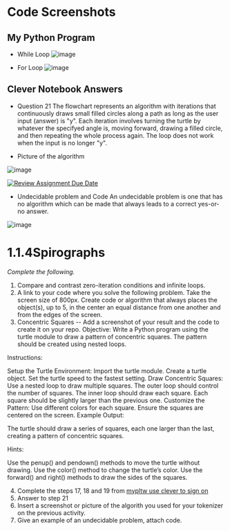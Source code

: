 # Code Screenshots 

## My Python Program
- While Loop 
![image](https://github.com/user-attachments/assets/d44a7a3b-ac0f-49af-9a07-f99d09e436fc)

- For Loop
![image](https://github.com/user-attachments/assets/219347ab-938f-4e3d-8986-e189ba14932b)


## Clever Notebook Answers
 - Question 21
The flowchart represents an algorithm with iterations that continuously draws small filled circles along a path as long as the user input (answer) is "y". Each iteration involves turning the turtle by 
whatever the specifyed angle is, moving forward, drawing a filled circle, and then repeating the whole process again. The loop does not work when the input is no longer "y". 

- Picture of the algorithm
  
![image](https://github.com/user-attachments/assets/d850eae7-99eb-4b08-8e58-fbd5b79da8cb)




[![Review Assignment Due Date](https://classroom.github.com/assets/deadline-readme-button-22041afd0340ce965d47ae6ef1cefeee28c7c493a6346c4f15d667ab976d596c.svg)](https://classroom.github.com/a/SkD24yV8)


- Undecidable problem and Code
An undecidable problem is one that has no algorithm which can be made that always leads to a correct yes-or-no answer.

![image](https://github.com/user-attachments/assets/390e255a-704f-489f-8924-2a48af2d5ef4)


# 1.1.4Spirographs

*Complete the following.*

1. Compare and contrast zero-iteration conditions and infinite loops.
2. A link to your code where you solve the following problem. Take the screen size of 800px. Create code or algorithm that always places the object(s), up to 5, in the center an equal distance from one another and from the edges of the screen.
3. Concentric Squares -- Add a screenshot of your result and the code to create it on your repo.
Objective: Write a Python program using the turtle module to draw a pattern of concentric squares. The pattern should be created using nested loops.

Instructions:

Setup the Turtle Environment:
Import the turtle module.
Create a turtle object.
Set the turtle speed to the fastest setting.
Draw Concentric Squares:
Use a nested loop to draw multiple squares.
The outer loop should control the number of squares.
The inner loop should draw each square.
Each square should be slightly larger than the previous one.
Customize the Pattern:
Use different colors for each square.
Ensure the squares are centered on the screen.
Example Output:

The turtle should draw a series of squares, each one larger than the last, creating a pattern of concentric squares.

Hints:

Use the penup() and pendown() methods to move the turtle without drawing.
Use the color() method to change the turtle’s color.
Use the forward() and right() methods to draw the sides of the squares.


4. Complete the steps 17, 18 and 19 from [mypltw use clever to sign on](https://pltw.read.inkling.com/a/b/5310c007377c46e28d745961310f0c2e/p/728c751a6c4145bea0ea83c5058fb9f9#44b0003a2ee14fcc9865e7bb5faec747)
5. Answer to step 21
6. Insert a screenshot or picture of the algorith you used for your tokenizer on the previous activity.
7. Give an example of an undecidable problem, attach code.
   


